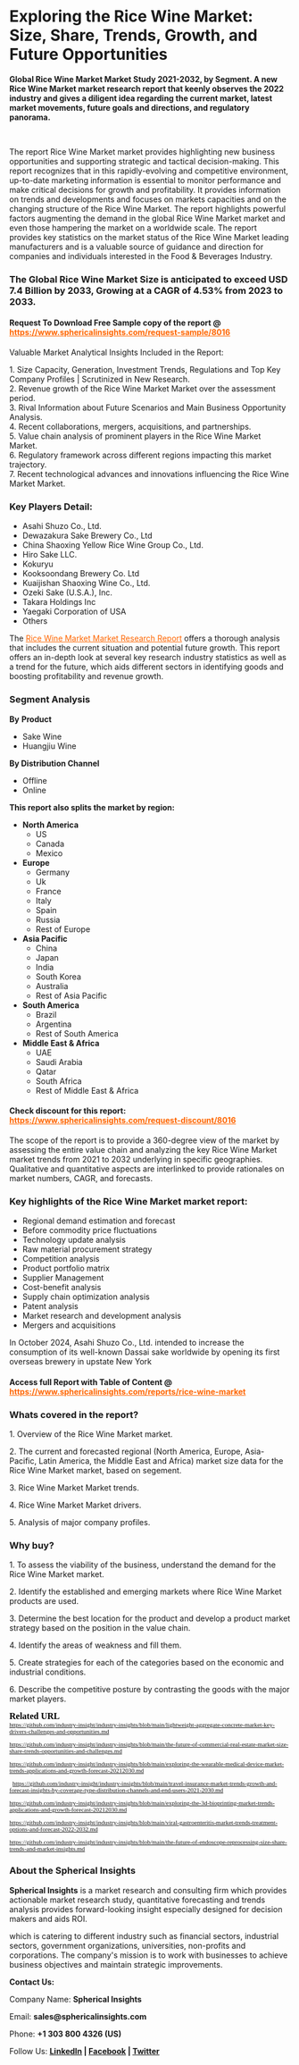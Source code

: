 <h1><strong>Exploring the Rice Wine Market: Size, Share, Trends, Growth, and Future Opportunities</strong></h1>
<p><strong>Global Rice Wine Market Market Study 2021-2032, by Segment. A new Rice Wine Market market research report that keenly observes the 2022 industry and gives a diligent idea regarding the current market, latest market movements, future goals and directions, and regulatory panorama.</strong></p>
<p>&nbsp;</p>
<p>The report Rice Wine Market market provides highlighting new business opportunities and supporting strategic and tactical decision-making. This report recognizes that in this rapidly-evolving and competitive environment, up-to-date marketing information is essential to monitor performance and make critical decisions for growth and profitability. It provides information on trends and developments and focuses on markets capacities and on the changing structure of the Rice Wine Market. The report highlights powerful factors augmenting the demand in the global Rice Wine Market market and even those hampering the market on a worldwide scale. The report provides key statistics on the market status of the Rice Wine Market leading manufacturers and is a valuable source of guidance and direction for companies and individuals interested in the Food &amp; Beverages Industry.</p>
<h3>The Global Rice Wine Market Size is anticipated to exceed USD 7.4 Billion by 2033, Growing at a CAGR of 4.53% from 2023 to 2033.</h3>
<h4>Request To Download Free Sample copy of the report @ <span style="color: #ff6600;"><a style="color: #ff6600;" href="https://www.sphericalinsights.com/request-sample/8016" target="_blank">https://www.sphericalinsights.com/request-sample/8016</a></span></h4>
<p>Valuable Market Analytical Insights Included in the Report:</p>
<p>1. Size Capacity, Generation, Investment Trends, Regulations and Top Key Company Profiles | Scrutinized in New Research.<br /> 2. Revenue growth of the Rice Wine Market Market over the assessment period.<br /> 3. Rival Information about Future Scenarios and Main Business Opportunity Analysis.<br /> 4. Recent collaborations, mergers, acquisitions, and partnerships.<br /> 5. Value chain analysis of prominent players in the Rice Wine Market Market.<br /> 6. Regulatory framework across different regions impacting this market trajectory.<br /> 7. Recent technological advances and innovations influencing the Rice Wine Market Market.</p>
<h3><strong>Key Players Detail:</strong></h3>
<ul>
<li>Asahi Shuzo Co., Ltd.</li>
<li>Dewazakura Sake Brewery Co., Ltd</li>
<li>China Shaoxing Yellow Rice Wine Group Co., Ltd.</li>
<li>Hiro Sake LLC.</li>
<li>Kokuryu</li>
<li>Kooksoondang Brewery Co. Ltd</li>
<li>Kuaijishan Shaoxing Wine Co., Ltd.</li>
<li>Ozeki Sake (U.S.A.), Inc.</li>
<li>Takara Holdings Inc</li>
<li>Yaegaki Corporation of USA</li>
<li>Others</li>
</ul>
<p>The <span style="color: #ff6600;"><a style="color: #ff6600;" href="https://www.sphericalinsights.com/reports/rice-wine-market" target="_blank">Rice Wine Market Market Research Report</a></span> offers a thorough analysis that includes the current situation and potential future growth. This report offers an in-depth look at several key research industry statistics as well as a trend for the future, which aids different sectors in identifying goods and boosting profitability and revenue growth.</p>
<h3><strong>Segment Analysis </strong></h3>
<p><strong>By</strong>&nbsp;<strong>Product</strong></p>
<ul>
<li>Sake Wine</li>
<li>Huangjiu Wine</li>
</ul>
<p><strong>By Distribution Channel</strong></p>
<ul>
<li>Offline</li>
<li>Online</li>
</ul>
<p><strong>This report also splits the market by region:</strong></p>
<ul>
<li><strong>North America</strong>
<ul>
<li>US</li>
<li>Canada</li>
<li>Mexico</li>
</ul>
</li>
<li><strong>Europe</strong>
<ul>
<li>Germany</li>
<li>Uk</li>
<li>France</li>
<li>Italy</li>
<li>Spain</li>
<li>Russia</li>
<li>Rest of Europe</li>
</ul>
</li>
<li><strong>Asia Pacific</strong>
<ul>
<li>China</li>
<li>Japan</li>
<li>India</li>
<li>South Korea</li>
<li>Australia</li>
<li>Rest of Asia Pacific</li>
</ul>
</li>
<li><strong>South America</strong>
<ul>
<li>Brazil</li>
<li>Argentina</li>
<li>Rest of South America</li>
</ul>
</li>
<li><strong>Middle East &amp; Africa</strong>
<ul>
<li>UAE</li>
<li>Saudi Arabia</li>
<li>Qatar</li>
<li>South Africa</li>
<li>Rest of Middle East &amp; Africa</li>
</ul>
</li>
</ul>
<h4>Check discount for this report: <span style="color: #ff6600;"><a style="color: #ff6600;" href="https://www.sphericalinsights.com/request-discount/8016" target="_blank">https://www.sphericalinsights.com/request-discount/8016</a></span></h4>
<p>The scope of the report is to provide a 360-degree view of the market by assessing the entire value chain and analyzing the key Rice Wine Market market trends from 2021 to 2032 underlying in specific geographies. Qualitative and quantitative aspects are interlinked to provide rationales on market numbers, CAGR, and forecasts.</p>
<h3><strong>Key highlights of the Rice Wine Market market report:</strong></h3>
<ul>
<li>Regional demand estimation and forecast</li>
<li>Before commodity price fluctuations</li>
<li>Technology update analysis</li>
<li>Raw material procurement strategy</li>
<li>Competition analysis</li>
<li>Product portfolio matrix</li>
<li>Supplier Management</li>
<li>Cost-benefit analysis</li>
<li>Supply chain optimization analysis</li>
<li>Patent analysis</li>
<li>Market research and development analysis</li>
<li>Mergers and acquisitions</li>
</ul>
<p>In October 2024,&nbsp;Asahi Shuzo Co., Ltd. intended to increase the consumption of its well-known Dassai sake worldwide by opening its first overseas brewery in upstate New York</p>
<h4>Access full Report with Table of Content @ <span style="color: #ff6600;"><a style="color: #ff6600;" href="https://www.sphericalinsights.com/reports/rice-wine-market" target="_blank">https://www.sphericalinsights.com/reports/rice-wine-market</a></span></h4>
<h3><strong>Whats covered in the report?</strong></h3>
<p>1. Overview of the Rice Wine Market market.</p>
<p>2. The current and forecasted regional (North America, Europe, Asia-Pacific, Latin America, the Middle East and Africa) market size data for the Rice Wine Market market, based on segement.</p>
<p>3. Rice Wine Market Market trends.</p>
<p>4. Rice Wine Market Market drivers.</p>
<p>5. Analysis of major company profiles.</p>
<h3><strong>Why buy?</strong></h3>
<p>1. To assess the viability of the business, understand the demand for the Rice Wine Market market.</p>
<p>2. Identify the established and emerging markets where Rice Wine Market products are used.</p>
<p>3. Determine the best location for the product and develop a product market strategy based on the position in the value chain.</p>
<p>4. Identify the areas of weakness and fill them.</p>
<p>5. Create strategies for each of the categories based on the economic and industrial conditions.</p>
<p>6. Describe the competitive posture by contrasting the goods with the major market players.</p>
<p style="margin: 0in; font-family: Verdana; font-size: 12.0pt; color: black;"><span style="font-weight: bold;">Related URL</span></p>
<p style="margin: 0in; font-family: Verdana; font-size: 8.25pt;"><a href="https://github.com/industry-insight/industry-insights/blob/main/lightweight-aggregate-concrete-market-key-drivers-challenges-and-opportunities.md">https://github.com/industry-insight/industry-insights/blob/main/lightweight-aggregate-concrete-market-key-drivers-challenges-and-opportunities.md</a><span style="color: black;">&nbsp;</span></p>
<p style="margin: 0in; font-family: Verdana; font-size: 8.0pt; color: black;">&nbsp;</p>
<p style="margin: 0in; font-size: 8.25pt;"><a href="https://github.com/industry-insight/industry-insights/blob/main/the-future-of-commercial-real-estate-market-size-share-trends-opportunities-and-challenges.md"><span style="font-family: Verdana;">https://github.com/industry-insight/industry-insights/blob/main/the-future-of-commercial-real-estate-market-size-share-trends-opportunities-and-challenges.md</span></a><span style="font-family: Verdana; color: black;">&nbsp;</span></p>
<p style="margin: 0in; font-family: Tahoma; font-size: 8.0pt; color: black;">&nbsp;</p>
<p style="margin: 0in; font-family: Verdana; font-size: 8.25pt;"><a href="https://github.com/industry-insight/industry-insights/blob/main/exploring-the-wearable-medical-device-market-trends-applications-and-growth-forecast-20212030.md">https://github.com/industry-insight/industry-insights/blob/main/exploring-the-wearable-medical-device-market-trends-applications-and-growth-forecast-20212030.md</a></p>
<p style="margin: 0in; font-family: Verdana; font-size: 8.0pt;">&nbsp;</p>
<p style="margin: 0in; font-family: Verdana; font-size: 8.25pt;"><span style="color: black;">&nbsp; </span><a href="https://github.com/industry-insight/industry-insights/blob/main/travel-insurance-market-trends-growth-and-forecast-insights-by-coverage-type-distribution-channels-and-end-users-2021-2030.md">https://github.com/industry-insight/industry-insights/blob/main/travel-insurance-market-trends-growth-and-forecast-insights-by-coverage-type-distribution-channels-and-end-users-2021-2030.md</a><span style="color: black;">&nbsp;</span></p>
<p style="margin: 0in; font-family: Verdana; font-size: 8.0pt; color: black;">&nbsp;</p>
<p style="margin: 0in; font-family: Verdana; font-size: 8.25pt;"><a href="https://github.com/industry-insight/industry-insights/blob/main/exploring-the-3d-bioprinting-market-trends-applications-and-growth-forecast-20212030.md">https://github.com/industry-insight/industry-insights/blob/main/exploring-the-3d-bioprinting-market-trends-applications-and-growth-forecast-20212030.md</a></p>
<p style="margin: 0in; font-family: Verdana; font-size: 8.0pt;">&nbsp;</p>
<p style="margin: 0in; font-family: Verdana; font-size: 8.25pt;"><a href="https://github.com/industry-insight/industry-insights/blob/main/viral-gastroenteritis-market-trends-treatment-options-and-forecast-2022-2032.md">https://github.com/industry-insight/industry-insights/blob/main/viral-gastroenteritis-market-trends-treatment-options-and-forecast-2022-2032.md</a></p>
<p style="margin: 0in; font-family: Verdana; font-size: 8.0pt;">&nbsp;</p>
<p style="margin: 0in; font-family: Verdana; font-size: 8.25pt;"><a href="https://github.com/industry-insight/industry-insights/blob/main/the-future-of-endoscope-reprocessing-size-share-trends-and-market-insights.md">https://github.com/industry-insight/industry-insights/blob/main/the-future-of-endoscope-reprocessing-size-share-trends-and-market-insights.md</a><span style="color: black;">&nbsp;</span></p>
<h3><strong>About the Spherical Insights</strong></h3>
<p><strong>Spherical Insights</strong> is a market research and consulting firm which provides actionable market research study, quantitative forecasting and trends analysis provides forward-looking insight especially designed for decision makers and aids ROI.</p>
<p>which is catering to different industry such as financial sectors, industrial sectors, government organizations, universities, non-profits and corporations. The company's mission is to work with businesses to achieve business objectives and maintain strategic improvements.</p>
<p><strong>Contact Us:</strong></p>
<p>Company Name: <strong>Spherical Insights</strong></p>
<p>Email: <strong>sales@sphericalinsights.com</strong></p>
<p>Phone: <strong>+1 303 800 4326 (US)</strong></p>
<p>Follow Us: <strong><a href="https://www.linkedin.com/company/spherical-insight/"><u>LinkedIn</u></a> | <a href="https://www.facebook.com/sphericalinsights22"><u>Facebook</u></a> | <a href="https://twitter.com/SInsights_US"><u>Twitter</u></a></strong></p>
